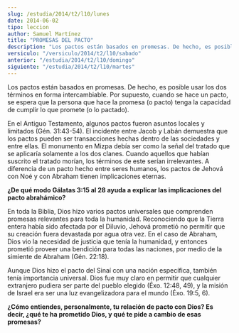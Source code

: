 ```yaml
---
slug: /estudia/2014/t2/l10/lunes
date: 2014-06-02
tipo: leccion
author: Samuel Martínez
title: "PROMESAS DEL PACTO"
description: "Los pactos están basados en promesas. De hecho, es posible usar los dos términos en forma intercambiable. Por supuesto, cuando se hace un pacto, se espera que la persona que hace la promesa (o pacto) tenga la capacidad de cumplir lo que promete (o lo pactado)."
versiculo: "/versiculo/2014/t2/l10/sabado"
anterior: "/estudia/2014/t2/l10/domingo"
siguiente: "/estudia/2014/t2/l10/martes"
---
```


Los pactos están basados en promesas. De hecho, es posible usar los dos términos en forma intercambiable. Por supuesto, cuando se hace un pacto, se espera que la persona que hace la promesa (o pacto) tenga la capacidad de cumplir lo que promete (o lo pactado).

En el Antiguo Testamento, algunos pactos fueron asuntos locales y limitados (Gén. 31:43-54). El incidente entre Jacob y Labán demuestra que los pactos pueden ser transacciones hechas dentro de las sociedades y entre ellas. El monumento en Mizpa debía ser como la señal del tratado que se aplicaría solamente a los dos clanes. Cuando aquellos que habían suscrito el tratado morían, los términos de este serían irrelevantes. A diferencia de un pacto hecho entre seres humanos, los pactos de Jehová con Noé y con Abraham tienen implicaciones eternas.

**¿De qué modo Gálatas 3:15 al 28 ayuda a explicar las implicaciones del pacto abrahámico?**

En toda la Biblia, Dios hizo varios pactos universales que comprenden promesas relevantes para toda la humanidad. Reconociendo que la Tierra entera había sido afectada por el Diluvio, Jehová prometió no permitir que su creación fuera devastada por agua otra vez. En el caso de Abraham, Dios vio la necesidad de justicia que tenía la humanidad, y entonces prometió proveer una bendición para todas las naciones, por medio de la simiente de Abraham (Gén. 22:18).

Aunque Dios hizo el pacto del Sinaí con una nación específica, también tenía importancia universal. Dios fue muy claro en permitir que cualquier extranjero pudiera ser parte del pueblo elegido (Éxo. 12:48, 49), y la misión de Israel era ser una luz evangelizadora para el mundo (Éxo. 19:5, 6).

**¿Cómo entiendes, personalmente, tu relación de pacto con Dios? Es decir, ¿qué te ha prometido Dios, y qué te pide a cambio de esas promesas?**
